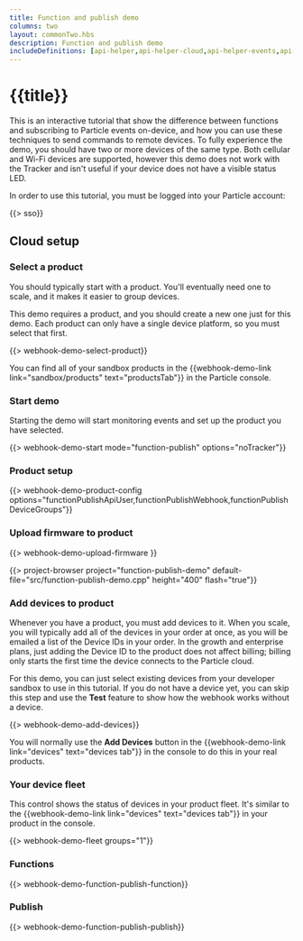 ```yaml
---
title: Function and publish demo
columns: two
layout: commonTwo.hbs
description: Function and publish demo
includeDefinitions: [api-helper,api-helper-cloud,api-helper-events,api-helper-extras,api-helper-library,api-helper-projects,usb-serial,webhook-demo,zip]
---
```


# {{title}}

This is an interactive tutorial that show the difference between functions and subscribing to Particle events on-device, and how you can use these techniques to send commands to remote devices. To fully experience the demo, you should have two or more devices of the same type. Both cellular and Wi-Fi devices are supported, however this demo does not work with the Tracker and isn't useful if your device does not have a visible status LED.

In order to use this tutorial, you must be logged into your Particle account:

{{> sso}}

## Cloud setup

### Select a product

You should typically start with a product. You'll eventually need one to scale, and it makes it easier to group devices. 

This demo requires a product, and you should create a new one just for this demo. Each product can only have a single device platform, so you must select that first.

{{> webhook-demo-select-product}}

You can find all of your sandbox products in the {{webhook-demo-link link="sandbox/products" text="productsTab"}} in the Particle console.

### Start demo

Starting the demo will start monitoring events and set up the product you have selected.

{{> webhook-demo-start mode="function-publish" options="noTracker"}}

### Product setup

{{> webhook-demo-product-config options="functionPublishApiUser,functionPublishWebhook,functionPublishDeviceGroups"}}

### Upload firmware to product

{{> webhook-demo-upload-firmware }} 


{{> project-browser project="function-publish-demo" default-file="src/function-publish-demo.cpp" height="400" flash="true"}}


### Add devices to product

Whenever you have a product, you must add devices to it. When you scale, you will typically add all of the devices in your order at once, as you will be emailed a list of the Device IDs in your order. In the growth and enterprise plans, just adding the Device ID to the product does not affect billing; billing only starts the first time the device connects to the Particle cloud.

For this demo, you can just select existing devices from your developer sandbox to use in this tutorial. If you do not have a device yet, you can skip this step and use the **Test** feature to show how the webhook works without a device.

{{> webhook-demo-add-devices}}

You will normally use the **Add Devices** button in the {{webhook-demo-link link="devices" text="devices tab"}} in the console to do this in your real products.

### Your device fleet

This control shows the status of devices in your product fleet. It's similar to the {{webhook-demo-link link="devices" text="devices tab"}} in your product in the console.

{{> webhook-demo-fleet groups="1"}}


### Functions

{{> webhook-demo-function-publish-function}}

### Publish

{{> webhook-demo-function-publish-publish}}

